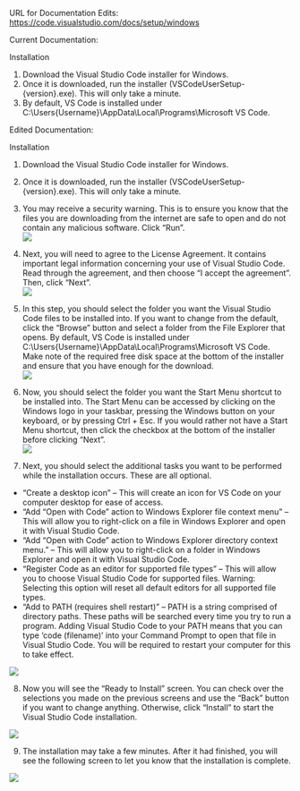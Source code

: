 URL for Documentation Edits: https://code.visualstudio.com/docs/setup/windows


Current Documentation:

Installation
1.	Download the Visual Studio Code installer for Windows.
2.	Once it is downloaded, run the installer (VSCodeUserSetup-{version}.exe). This will only take a minute.
3.	By default, VS Code is installed under C:\Users\{Username}\AppData\Local\Programs\Microsoft VS Code.

Edited Documentation:

Installation
1.	Download the Visual Studio Code installer for Windows.
2.	Once it is downloaded, run the installer (VSCodeUserSetup-{version}.exe). This will only take a minute.
3.	You may receive a security warning. This is to ensure you know that the files you are downloading from the internet are safe to open and do not contain any malicious software. Click “Run”.
<br><img src="Windows-Screenshots/security-warning.jpg">

4.	Next, you will need to agree to the License Agreement. It contains important legal information concerning your use of Visual Studio Code. Read through the agreement, and then choose “I accept the agreement”. Then, click “Next”.
<br><img src="Windows-Screenshots/license-agreement.jpg">

5.	In this step, you should select the folder you want the Visual Studio Code files to be installed into. If you want to change from the default, click the “Browse” button and select a folder from the File Explorer that opens. By default, VS Code is installed under C:\Users{Username}\AppData\Local\Programs\Microsoft VS Code. Make note of the required free disk space at the bottom of the installer and ensure that you have enough for the download.
<br><img src="Windows-Screenshots/save-location.png">

6.	Now, you should select the folder you want the Start Menu shortcut to be installed into. The Start Menu can be accessed by clicking on the Windows logo in your taskbar, pressing the Windows button on your keyboard, or by pressing Ctrl + Esc. If you would rather not have a Start Menu shortcut, then click the checkbox at the bottom of the installer before clicking “Next”.
<br><img src="Windows-Screenshots/shortcuts.jpg">

7.	Next, you should select the additional tasks you want to be performed while the installation occurs. These are all optional.
<ul>
<li>“Create a desktop icon” – This will create an icon for VS Code on your computer desktop for ease of access.</li>
<li>“Add “Open with Code” action to Windows Explorer file context menu” – This will allow you to right-click on a file in Windows Explorer and open it with Visual Studio Code.</li>
<li>“Add “Open with Code” action to Windows Explorer directory context menu.” – This will allow you to right-click on a folder in Windows Explorer and open it with Visual Studio Code.</li>
<li>“Register Code as an editor for supported file types” – This will allow you to choose Visual Studio Code for supported files. Warning: Selecting this option will reset all default editors for all supported file types.</li>
<li>“Add to PATH (requires shell restart)” – PATH is a string comprised of directory paths. These paths will be searched every time you try to run a program. Adding Visual Studio Code to your PATH means that you can type ‘code (filename)’ into your Command Prompt to open that file in Visual Studio Code. You will be required to restart your computer for this to take effect.</li>
</ul>
<img src="Windows-Screenshots/additional-tasks.jpg">

8.	Now you will see the “Ready to Install” screen. You can check over the selections you made on the previous screens and use the “Back” button if you want to change anything. Otherwise, click “Install” to start the Visual Studio Code installation.<br>
<img src="Windows-Screenshots/ready-to-install.png">

9.	 The installation may take a few minutes. After it had finished, you will see the following screen to let you know that the installation is complete.<br>
<img src="Windows-Screenshots/installation-complete.jpg">

